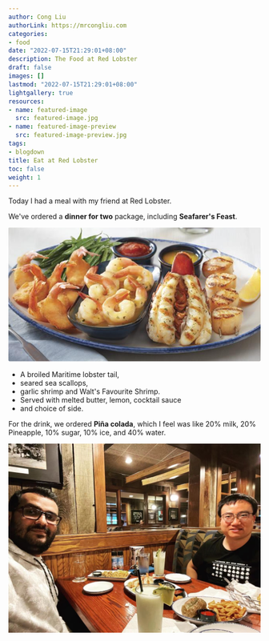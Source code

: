 ```yaml
---
author: Cong Liu
authorLink: https://mrcongliu.com
categories:
- food
date: "2022-07-15T21:29:01+08:00"
description: The Food at Red Lobster
draft: false
images: []
lastmod: "2022-07-15T21:29:01+08:00"
lightgallery: true
resources:
- name: featured-image
  src: featured-image.jpg
- name: featured-image-preview
  src: featured-image-preview.jpg
tags:
- blogdown
title: Eat at Red Lobster
toc: false
weight: 1
---
```


Today I had a meal with my friend at Red Lobster.

We've ordered a **dinner for two** package, including **Seafarer's Feast**.

![Seafarer's Feast](seafarers-feast.png "Seafarer's Feast")

- A broiled Maritime lobster tail, 
- seared sea scallops, 
- garlic shrimp and Walt's Favourite Shrimp. 
- Served with melted butter, lemon, cocktail sauce 
- and choice of side.

For the drink, we ordered **Piña colada**, which I feel was like 20% milk, 20% Pineapple, 10% sugar, 10% ice, and 40% water.

![Piña colada](pina-colada.jpg "Piña colada")